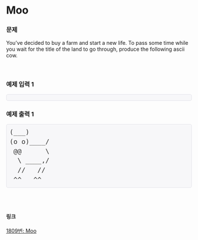 # Moo

### 문제
You’ve decided to buy a farm and start a new life. To pass some time while you wait for the title of the land to go through, produce the following ascii cow.
<br></br>
#

### 예제 입력 1
<pre class="sampledata" id="sample-output-1" style="background-color: #f7f7f9; border-radius: 5px; border: 1px solid rgb(225, 225, 232); box-sizing: border-box; color: #333333; font-family: Menlo, Monaco, &quot;Source Code Pro&quot;, consolas, monospace; font-size: 18px; line-height: 1.42857; margin-bottom: 10px; margin-top: 0px; overflow-wrap: normal; overflow: scroll auto; padding: 8px; word-break: normal;"></pre>

### 예제 출력 1
<pre class="sampledata" id="sample-output-1" style="background-color: #f7f7f9; border-radius: 5px; border: 1px solid rgb(225, 225, 232); box-sizing: border-box; color: #333333; font-family: Menlo, Monaco, &quot;Source Code Pro&quot;, consolas, monospace; font-size: 18px; line-height: 1.42857; margin-bottom: 10px; margin-top: 0px; overflow-wrap: normal; overflow: scroll auto; padding: 8px; word-break: normal;">(___)
(o o)____/
 @@      \
  \ ____,/
  //   //
 ^^   ^^</pre>
<br></br>

#### 링크
[1809번: Moo](https://www.acmicpc.net/problem/1809)
